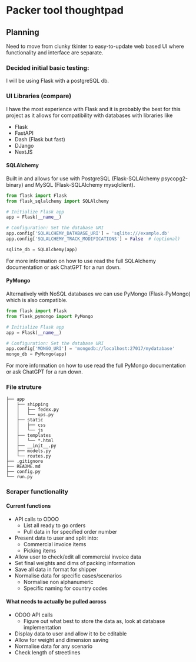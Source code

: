 # Packer tool thoughtpad

## Planning
Need to move from clunky tkinter to easy-to-update web based UI where functionality and interface are separate.

### Decided initial basic testing:
I will be using Flask with a postgreSQL db.

### UI Libraries (compare)
I have the most experience with Flask and it is probably the best for this project as it allows for compatibility with databases with libraries like
- Flask
- FastAPI
- Dash (Flask but fast)
- DJango
- NextJS


#### SQLAlchemy
Built in and allows for use with PostgreSQL (Flask-SQLAlchemy psycopg2-binary) and MySQL (Flask-SQLAlchemy mysqlclient).
```python
from flask import Flask
from flask_sqlalchemy import SQLAlchemy

# Initialize Flask app
app = Flask(__name__)

# Configuration: Set the database URI
app.config['SQLALCHEMY_DATABASE_URI'] = 'sqlite:///example.db'
app.config['SQLALCHEMY_TRACK_MODIFICATIONS'] = False  # (optional)

sqlite_db = SQLAlchemy(app)
```
For more information on how to use read the full SQLAlchemy documentation or ask ChatGPT for a run down.

#### PyMongo
Alternatively with NoSQL databases we can use PyMongo (Flask-PyMongo) which is also compatible.
```python
from flask import Flask
from flask_pymongo import PyMongo

# Initialize Flask app
app = Flask(__name__)

# Configuration: Set the database URI
app.config['MONGO_URI'] = 'mongodb://localhost:27017/mydatabase'
mongo_db = PyMongo(app)
```
For more information on how to use read the full PyMongo documentation or ask ChatGPT for a run down.

### File struture

```plaintext
├── app
│   ├── shipping
│   │   ├── fedex.py
│   │   └── ups.py
│   ├── static
│   │   ├── css
│   │   └── js
│   ├── templates
│   │   └── *.html
│   ├── __init__.py
│   ├── models.py
│   └── routes.py
├── .gitignore
├── README.md
├── config.py
└── run.py
```


### Scraper functionality
#### Current functions
- API calls to ODOO
  - List all ready to go orders
  - Pull data in for specified order number
- Present data to user and split into:
  - Commercial invoice items
  - Picking items
- Allow user to check/edit all commercial invoice data
- Set final weights and dims of packing information
- Save all data in format for shipper
- Normalise data for specific cases/scenarios
  - Normalise non alphanumeric
  - Specific naming for country codes


#### What needs to actually be pulled across
- ODOO API calls
  - Figure out what best to store the data as, look at database implementation
- Display data to user and allow it to be editable
- Allow for weight and dimension saving
- Normalise data for any scenario
- Check length of streetlines